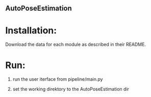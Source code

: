 ## AutoPoseEstimation

# Installation:

Download the data for each module as described in their README.


# Run:

1. run the user iterface from pipeline/main.py

2. set the working direktory to the AutoPoseEstimation dir
